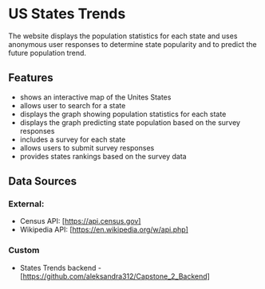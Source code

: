 # US States Trends

The website displays the population statistics for each state and uses anonymous user responses to determine state popularity and to predict the future population trend.

## Features

- shows an interactive map of the Unites States
- allows user to search for a state
- displays the graph showing population statistics for each state
- displays the graph predicting state population based on the survey responses
- includes a survey for each state
- allows users to submit survey responses
- provides states rankings based on the survey data

## Data Sources

### External:

- Census API: [https://api.census.gov]
- Wikipedia API: [https://en.wikipedia.org/w/api.php]

### Custom

- States Trends backend - [https://github.com/aleksandra312/Capstone_2_Backend]
